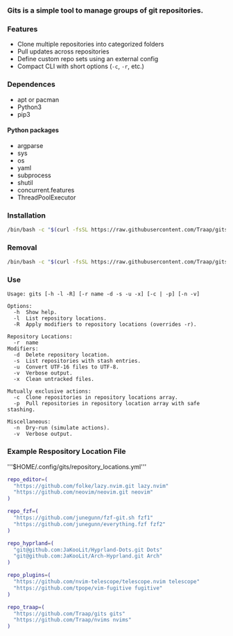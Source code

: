 ### Gits is a simple tool to manage groups of git repositories.

### Features
- Clone multiple repositories into categorized folders
- Pull updates across repositories
- Define custom repo sets using an external config
- Compact CLI with short options (`-c`, `-r`, etc.)

### Dependences
- apt or pacman
- Python3
- pip3

#### Python packages
- argparse
- sys
- os
- yaml
- subprocess
- shutil
- concurrent.features
- ThreadPoolExecutor

### Installation
```bash
/bin/bash -c "$(curl -fsSL https://raw.githubusercontent.com/Traap/gits/master/install.sh)"
```

### Removal
```bash
/bin/bash -c "$(curl -fsSL https://raw.githubusercontent.com/Traap/gits/master/uninstall.sh)"
```

### Use
```console
Usage: gits [-h -l -R] [-r name -d -s -u -x] [-c | -p] [-n -v]

Options:
  -h  Show help.
  -l  List repository locations.
  -R  Apply modifiers to repository locations (overrides -r).

Repository Locations:
  -r  name
Modifiers:
  -d  Delete repository location.
  -s  List repositories with stash entries.
  -u  Convert UTF-16 files to UTF-8.
  -v  Verbose output.
  -x  Clean untracked files.

Mutually exclusive actions:
  -c  Clone repositories in repository locations array.
  -p  Pull repositories in repository location array with safe stashing.

Miscellaneous:
  -n  Dry-run (simulate actions).
  -v  Verbose output.
```

### Example Respository Location File
'''$HOME/.config/gits/repository_locations.yml'''

```bash
repo_editor=(
  "https://github.com/folke/lazy.nvim.git lazy.nvim"
  "https://github.com/neovim/neovim.git neovim"
)

repo_fzf=(
  "https://github.com/junegunn/fzf-git.sh fzf1"
  "https://github.com/junegunn/everything.fzf fzf2"
)

repo_hyprland=(
  "git@github.com:JaKooLit/Hyprland-Dots.git Dots"
  "git@github.com:JaKooLit/Arch-Hyprland.git Arch"
)

repo_plugins=(
  "https://github.com/nvim-telescope/telescope.nvim telescope"
  "https://github.com/tpope/vim-fugitive fugitive"
)

repo_traap=(
  "https://github.com/Traap/gits gits"
  "https://github.com/Traap/nvims nvims"
)
```

